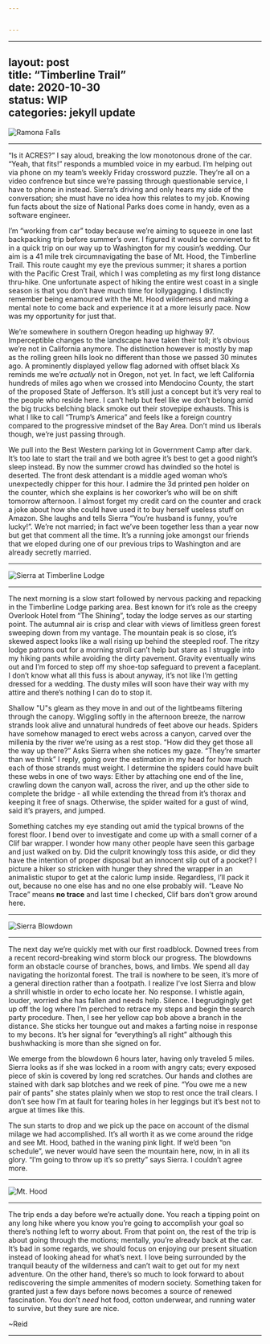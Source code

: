```yaml
---


---
```


<hr>
<h2 id="layout-posttitle--timberline-traildate---2020-10-30status-wipcategories-jekyll-update">layout: post<br>
title:  “Timberline Trail”<br>
date:   2020-10-30<br>
status: WIP<br>
categories: jekyll update</h2>
<p><img src="https://lh3.googleusercontent.com/KVkeNlBBeL1PdUtmi2zxScbluwe_oLPSlCArvWr-2uYO349f-pDk1pWV8Vj8e3zDVWIpHpSQ1wW_0azCnhwz_AD0ZIvhZLiLmWr3JqmZ-BKWnayY_f5XFllyNBGDL85RRKgnGEsmU5O2Kl8X-jq7YFE90ClolHqzLQkRa77euePVJOddXfO4QDj3GFZ_TPB_vKSYT4AGAp0e7ZYlUT85AIvxt4G09U7aytkSDE3iPOQeRLD7DNzvv47bUL0zE9pNsh7wbA7v0ppvhc4aOHNPH70laH8-J1e2IsmDvE-yWHaWRAMoYAlJrzqL3Zn0Jda-FvlmZ4_dBHZU9lIG3uT30RmZGpQLNf1Z7ysc0uZydpx1l60wtAL0ImHqLKui2m9Uy9FIX1OFu1mSxG6zi-44ylFocVe7kMle8v56O_nnvoqyDkKxB6lFUc_3EX2O033obXtRAc9DRLh_k79dQm1QazOBtGLqP2GWG_RQ9cmUZbR8w2XuWpc31PXozo1OrluFyCALbGlNmF_Q56SjGbhhwTspyssVffhA_MQbTOJRroUo7mKIdv6foTX3OHrB93GDl2OxIn7n8xfF61ZS7lhL5Dnr8tsQwdD95tAHvXWKiyGK4Zf4dA8rZlPM4Yw2uQY-p1gJClOPNzBS0i6LJmRXIndwV2CCGt2JBvrVZPqX19iLY5CAX6vd4DIdmK0b=w1992-h1494-no?authuser=0" alt="Ramona Falls"></p>
<hr>
<p>“Is it ACRES?” I say aloud, breaking the low monotonous drone of the car.  “Yeah, that fits!” responds a mumbled voice in my earbud.  I’m helping out via phone on my team’s weekly Friday crossword puzzle.  They’re all on a video confrence but since we’re passing through questionable service, I have to phone in instead.  Sierra’s driving and only hears my side of the conversation; she must have no idea how this relates to my job.   Knowing fun facts about the size of National Parks does come in handy, even as a software engineer.</p>
<p>I’m “working from car” today because we’re aiming to squeeze in one last backpacking trip before summer’s over.  I figured it would be convienet to fit in a quick trip on our way up to Washington for my cousin’s wedding.  Our aim is a 41 mile trek circumnavigating the base of Mt. Hood, the Timberline Trail.  This route caught my eye the previous summer; it shares a portion with the Pacific Crest Trail, which I was completing as my first long distance thru-hike.  One unfortunate aspect of hiking the entire west coast in a single season is that you don’t have much time for lollygagging.  I distinctly remember being enamoured with the Mt. Hood wilderness and making a mental note to come back and experience it at a more leisurly pace.  Now was my opportunity for just that.</p>
<p>We’re somewhere in southern Oregon heading up highway 97.  Imperceptible changes to the landscape have taken their toll; it’s obvious we’re not in California anymore.  The distinction however is mostly by map as the rolling green hills look no different than those we passed 30 minutes ago.  A prominently displayed yellow flag adorned with offset black Xs reminds me we’re <em>actually</em> not in Oregon, not yet.  In fact, we left California hundreds of miles ago when we crossed into Mendocino County, the start of the proposed State of Jefferson.  It’s still just a concept but it’s very real to the people who reside here.  I can’t help but feel like we don’t belong amid the big trucks belching black smoke out their stovepipe exhausts.  This is what I like to call “Trump’s America” and feels like a foreign country compared to the progressive mindset of the Bay Area.  Don’t mind us liberals though, we’re just passing through.</p>
<p>We pull into the Best Western parking lot in Government Camp after dark.  It’s too late to start the trail and we both agree it’s best to get a good night’s sleep instead.  By now the summer crowd has dwindled so the hotel is deserted.  The front desk attendant is a middle aged woman who’s unexpectedly chipper for this hour.  I admire the 3d printed pen holder on the counter, which she explains is her coworker’s who will be on shift tomorrow afternoon.  I almost forget my credit card on the counter and crack a joke about how she could have used it to buy herself useless stuff on Amazon.  She laughs and tells Sierra “You’re husband is funny, you’re lucky!”.  We’re not married; in fact we’ve been together less than a year now but get that comment all the time.  It’s a running joke amongst our friends that we eloped during one of our previous trips to Washington and are already secretly married.</p>
<hr>
<p><img src="https://lh3.googleusercontent.com/0D3TsYqQkyGQEtN0JYChis_rYlcZaerCAeV-qntDPH99b0fosal12aRloYMkh9Xvv7QB9vqE18lor6HhYsX5zP9dZ-Db9kK2wlS9aWYUic9qlMqAvLewqOH-f5PTZt9jwFwlaVxYfJRtGhfx0h9gzBJN4beQ4BBB8Aecht_EfdxdZUz2928162dIfp_RxIhBw8MbMGLPWiQ5HM8QARe6eN-Kammzwt4m5_vV87YGGvTQWA28coplH5XBSxVJGnecGjlcsVzZ_oiX7if-RLxsR3cUtdUUDgyN7t_Cl0fgXlAO4l7FhF18Qv4kedbgIcrHk1PqecIdhI63sXld2SjDgjidfy4t12t06Vf1iBHt-cfpc7n4l6RL5sxCmnEA3fTRETodmmm_OjUznvxmR5ul4x6qP9VhUM_Qvsq1no8bsYirLhXgn4u1tAjuPH6bV0RIkAtZFQotMS-6Po351vaRYcYPyMckKCiA5ry9USLL672UWnWPMWXkNDU41zjU63eOoUIrFbTJYTkMiBddYIAMinXdazTO5-OAigQ54Hox_gDTY1zuiQzf5LL3EtfAUrF6wFGdxDkQl5r5WtSPsNLEnK4QSavs7VE4wffntnE3-_hG2FGRsYVbfnz8kC1az53WVmgnm-uEwhFf6PqJlUZpX418y7zr948HYj8SYNjcRxXmHF2ERIARUl6neO4x=w1992-h1494-no?authuser=0" alt="Sierra at Timberline Lodge" title="Sierra in front of the Timberline Lodge"></p>
<hr>
<p>The next morning is a slow start followed by nervous packing and repacking in the Timberline Lodge parking area.  Best known for it’s role as the creepy Overlook Hotel from “The Shining”, today the lodge serves as our starting point.  The autumnal air is crisp and clear with views of limitless green forest sweeping down from my vantage.  The mountain peak is so close, it’s skewed aspect looks like a wall rising up behind the steepled roof.  The ritzy lodge patrons out for a morning stroll can’t help but stare as I struggle into my hiking pants while avoiding the dirty pavement.  Gravity eventually wins out and I’m forced to step off my shoe-top safeguard to prevent a faceplant.  I don’t know what all this fuss is about anyway, it’s not like I’m getting dressed for a wedding.  The dusty miles will soon have their way with my attire and there’s nothing I can do to stop it.</p>
<p>Shallow "U"s gleam as they move in and out of the lightbeams filtering through the canopy.  Wiggling softly in the afternoon breeze, the narrow strands look alive and unnatural hundreds of feet above our heads.  Spiders have somehow managed to erect webs across a canyon, carved over the millenia by the river we’re using as a rest stop.  “How did they get those all the way up there?” Asks Sierra when she notices my gaze.  “They’re smarter than we think” I reply, going over the estimation in my head for how much each of those strands must weight.  I determine the spiders could have built these webs in one of two ways:  Either by attaching one end of the line, crawling down the canyon wall, across the river, and up the other side to complete the bridge - all while extending the thread from it’s thorax and keeping it free of snags.  Otherwise,  the spider waited for a gust of wind, said it’s prayers, and jumped.</p>
<p>Something catches my eye standing out amid the typical browns of the forest floor.  I bend over to investigate and come up with a small corner of a Clif bar wrapper.  I wonder how many other people have seen this garbage and just walked on by.  Did the culprit knowingly toss this aside, or did they have the intention of proper disposal but an innocent slip out of a pocket? I picture a hiker so stricken with hunger they shred the wrapper in an animalistic stupor to get at the caloric lump inside.  Regardless, I’ll pack it out, because no one else has and no one else probably will.  “Leave No Trace” means <strong>no trace</strong> and last time I checked, Clif bars don’t grow around here.</p>
<hr>
<p><img src="https://lh3.googleusercontent.com/_ydVY70TPlNaBkMPJRqIdFd5mDzFPGh23DPuzC6ldWBYbORQ_8cWvzHoeemX4upZQ91h_bud2oY61bdR7tr28CzAUvkZGlhzOjSquoDFo91E6jggJsPQvmu-FUu__3CvNTmrp7fu2_Lm1UmdCBvjjeoCKQb6526N9mhRzs_wn9tKruuLNOM0bGcEh9BUslNkAoazRQxIYfI0EiVpzP2hCKsDH0YYmr0zvqublYv9Jv5-rR5sY-p9HMW0nFp5yPrtF0SUGDXAsMfHUYx-xZrn1vTwZEF2wZbY4glyRx7HYtczybZkKO2ef89E4In-pKc5iBwHw2hXZnbmDJBeqWuCCj4B4V_Wp2NrHxHNo0CiobhyEtCF7M3wwIJMNcpiflGKEgkUB8MfYuH6KlMs_l2cSzbO5DS9yt73A3tC7B17Ya-YXVkhBWiolijLAn0p-d4dwXPlgHrXgzrERXyzpSTD9KPpJ40etI7jeTtE1tKUcGKKSHpFA0JTcU562K6bWziIcnAmFbrpeXqJDzx0MlEOZqFaD3hMgthnuJ00P46wXOVIxwmjbDXSa3DAPU4BIkl8sXVTtq-QDpmn_OCdQO9h_11XlFxUg0ExIPHS1cw0skxT-h4cbDAHbiUev_TL4_xJCoAb2gpHbOzR-o47FzW-lmhLGtXl_tvV0vOL2fSvwqeueIBZ5J1qreOf0HiP=w1122-h1494-no?authuser=0" alt="Sierra Blowdown" title="Sierra finding her way through the blowdown section"></p>
<hr>
<p>The next day we’re quickly met with our first roadblock.  Downed trees from a recent record-breaking wind storm block our progress.  The blowdowns form an obstacle course of branches, bows, and limbs.  We spend all day navigating the horizontal forest.  The trail is nowhere to be seen, it’s more of a general direction rather than a footpath.  I realize I’ve lost Sierra and blow a shrill whistle in order to echo locate her. No response.  I whistle again, louder, worried she has fallen and needs help. Silence.  I begrudgingly get up off the log where I’m perched to retrace my steps and begin the search party procedure.  Then, I see her yellow cap bob above a branch in the distance.  She sticks her toungue out and makes a farting noise in response to my becons.  It’s her signal for “everything’s all right” although this bushwhacking is more than she signed on for.</p>
<p>We emerge from the blowdown 6 hours later, having only traveled 5 miles.  Sierra looks as if she was locked in a room with angry cats; every exposed piece of skin is covered by long red scratches. Our hands and clothes are stained with dark sap blotches and we reek of pine.  “You owe me a new pair of pants” she states plainly when we stop to rest once the trail clears.  I don’t see how I’m at fault for tearing holes in her leggings but it’s best not to argue at times like this.</p>
<p>The sun starts to drop and we pick up the pace on account of the dismal milage we had accomplished.  It’s all worth it as we come around the ridge and see Mt. Hood, bathed in the waning pink light.  If we’d been “on schedule”, we never would have seen the mountain here, now, in in all its glory.  “I’m going to throw up it’s so pretty” says Sierra.  I couldn’t agree more.</p>
<hr>
<p><img src="https://lh3.googleusercontent.com/ota1Eaxecxa_FoxzpW6Iwi5Nr8JkbS0jzq9yoZ4FINL8-Qitcf8vMWctcs891JQO_o7wQIRhK2tc_6YATln24vBnY_SoeS6fEaW6Enl1l8Watgx3HUEs6GSM05JkR8zrSgpGHXPp-yy4ICCAvhtktsBVn2FZMdbCEWoRmx9h24A4fZ145rz_fXovdNESyTv4LrTOvbv4nlrwfLJKopAwrq779G4tzlYXmgiIL_oMJ6C0m5AoOccPSU2KHKumCjzSkPILImFQoAeKFHHIbhwWbfuH0vcN9G9kEmK0tEq7cCZDhq26oUOr7XTl56uzT4J8YJqQ9NiYNSEttCJMLqDFJA_d47KLJqqN99RLR4OCYIQwr7sf05CRX0EEvTuMqICjY3D0et-JADz_Rt61q9MBQhzenJ2jQU-g66fPySL21ufNi0SrGn-KEbmJMJKy7FVg16-JDnJAkRYQDmCWzojKworG-pIkHGl1jZyuUctXl6M4-K-tdhI5NPOO7rEQV2RVH8crw8mS4GW340fKqrhoy_PbrpNXjGqWnkJBtQqJLQ61gCy4Qr-1-yg_EFVowVfYRftTd10wnhdKgTJYT1PYqm49a-W3aC6Y9HkKIP5Xe_3cTgad4Fv80jHszs7XBxtAj7Wr1NywsAYeKN0ksQrYQL7fLMB8ZtmAmsT_9IOMZ0BnCn6Y-GgHSw2oodQj=w1992-h1494-no?authuser=0" alt="Mt. Hood" title="Mt. Hood from Bald Mountain at sunset"></p>
<hr>
<p>The trip ends a day before we’re actually done.  You reach a tipping point on any long hike where you know you’re going to accomplish your goal so there’s nothing left to worry about.  From that point on, the rest of the trip is about going through the motions; mentally, you’re already back at the car.  It’s bad in some regards, we should focus on enjoying our present situation instead of looking ahead for what’s next. I love being surrounded by the tranquil beauty of the wilderness and can’t wait to get out for my next adventure.  On the other hand, there’s so much to look forward to about rediscovering the simple ammenites of modern society.  Something taken for granted just a few days before nows becomes a source of renewed fascination. You don’t <em>need</em> hot food, cotton underwear, and running water to survive, but they sure are nice.</p>
<p>~Reid</p>
<hr>

